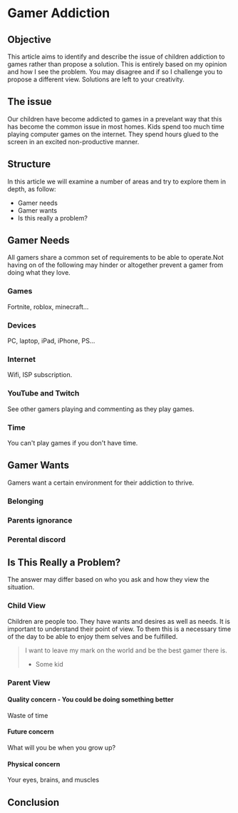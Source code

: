 # Gamer Addiction

## Objective
This article aims to identify and describe the issue of children addiction to games rather than propose a solution. This is entirely based on my opinion and how I see the problem. You may disagree and if so I challenge you to propose a different view. Solutions are left to your creativity.

## The issue
Our children have become addicted to games in a prevelant way that this has become the common issue in most homes. Kids spend too much time playing computer games on the internet. They spend hours glued to the screen in an excited non-productive manner.

## Structure
In this article we will examine a number of areas and try to explore them in depth, as follow:
* Gamer needs
* Gamer wants
* Is this really a problem?

## Gamer Needs
All gamers share a common set of requirements to be able to operate.Not having on of the following may hinder or altogether prevent a gamer from doing what they love.
### Games
Fortnite, roblox, minecraft...
### Devices
PC, laptop, iPad, iPhone, PS...
### Internet
Wifi, ISP subscription.
### YouTube and Twitch
See other gamers playing and commenting as they play games. 
### Time
You can't play games if you don't have time. 

## Gamer Wants
Gamers want a certain environment for their addiction to thrive.
### Belonging
### Parents ignorance
### Perental discord

## Is This Really a Problem?
The answer may differ based on who you ask and how they view the situation.
### Child View
Children are people too. They have wants and desires as well as needs. It is important to understand their point of view. To them this is a necessary time of the day to be able to enjoy them selves and be fulfilled. 
> I want to leave my mark on the world and be the best gamer there is.
> - Some kid
### Parent View
#### Quality concern - You could be doing something better
Waste of time
#### Future concern
What will you be when you grow up?
#### Physical concern
Your eyes, brains, and muscles
## Conclusion
